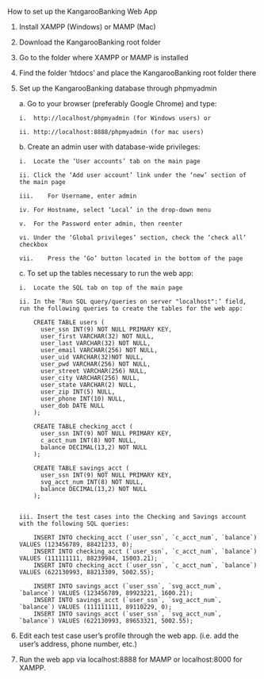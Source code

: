 How to set up the KangarooBanking Web App

1.	Install XAMPP (Windows) or MAMP (Mac)
2.	Download the KangarooBanking root folder
3.	Go to the folder where XAMPP or MAMP is installed
4.	Find the folder ‘htdocs’ and place the KangarooBanking root folder there
5.	Set up the KangarooBanking database through phpmyadmin

    a.	Go to your browser (preferably Google Chrome) and type:
    
        i.	http://localhost/phpmyadmin (for Windows users) or
        
        ii.	http://localhost:8888/phpmyadmin (for mac users)
    
    b.	Create an admin user with database-wide privileges:
    
        i.	Locate the ‘User accounts’ tab on the main page
        
        ii.	Click the ‘Add user account’ link under the ‘new’ section of the main page
        
        iii.	For Username, enter admin
        
        iv.	For Hostname, select ‘Local’ in the drop-down menu
        
        v.	For the Password enter admin, then reenter
        
        vi.	Under the ‘Global privileges’ section, check the ‘check all’ checkbox
        
        vii.	Press the ‘Go’ button located in the bottom of the page   
    
    c.	To set up the tables necessary to run the web app:
    
        i.	Locate the SQL tab on top of the main page
        
        ii.	In the ‘Run SQL query/queries on server "localhost":’ field, run the following queries to create the tables for the web app:

            CREATE TABLE users (
              user_ssn INT(9) NOT NULL PRIMARY KEY,
              user_first VARCHAR(32) NOT NULL,
              user_last VARCHAR(32) NOT NULL,
              user_email VARCHAR(256) NOT NULL,
              user_uid VARCHAR(32)NOT NULL,
              user_pwd VARCHAR(256) NOT NULL,
              user_street VARCHAR(256) NULL,
              user_city VARCHAR(256) NULL,
              user_state VARCHAR(2) NULL,
              user_zip INT(5) NULL,
              user_phone INT(10) NULL,
              user_dob DATE NULL
            );

            CREATE TABLE checking_acct (
              user_ssn INT(9) NOT NULL PRIMARY KEY,
              c_acct_num INT(8) NOT NULL,
              balance DECIMAL(13,2) NOT NULL
            );

            CREATE TABLE savings_acct (
              user_ssn INT(9) NOT NULL PRIMARY KEY,
              svg_acct_num INT(8) NOT NULL,
              balance DECIMAL(13,2) NOT NULL
            );


        iii. Insert the test cases into the Checking and Savings account with the following SQL queries:

            INSERT INTO checking_acct (`user_ssn`, `c_acct_num`, `balance`) VALUES (123456789, 88421233, 0); 
            INSERT INTO checking_acct (`user_ssn`, `c_acct_num`, `balance`) VALUES (111111111, 88239984, 15003.21);
            INSERT INTO checking_acct (`user_ssn`, `c_acct_num`, `balance`) VALUES (622130993, 88213309, 5002.55);

            INSERT INTO savings_acct (`user_ssn`, `svg_acct_num`, `balance`) VALUES (123456789, 89923221, 1600.21);
            INSERT INTO savings_acct (`user_ssn`, `svg_acct_num`, `balance`) VALUES (111111111, 89110229, 0);
            INSERT INTO savings_acct (`user_ssn`, `svg_acct_num`, `balance`) VALUES (622130993, 89653321, 5002.55);             
            
6.	Edit each test case user’s profile through the web app. (i.e. add the user’s address, phone number, etc.)

7.	Run the web app via localhost:8888 for MAMP or localhost:8000 for XAMPP.
